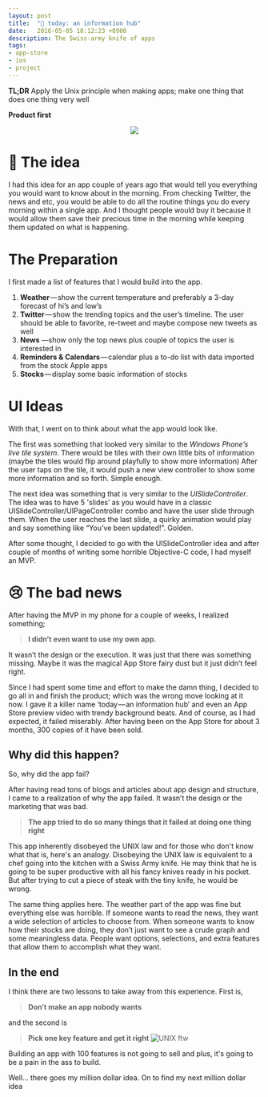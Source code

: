 ```yaml
---
layout: post
title:  "🚀 today: an information hub"
date:   2016-05-05 18:12:23 +0900
description: The Swiss-army knife of apps
tags:
- app-store 
- ios
- project
---
```


**TL;DR** Apply the Unix principle when making apps; make one thing that does one thing very well

**Product first**
<div style="text-align:center"><img src ="{{ site.url }}/assets/today_app_preview.gif"/></div>

# 💭 The idea
I had this idea for an app couple of years ago that would tell you everything you would want to know about in the morning. From checking Twitter, the news and etc, you would be able to do all the routine things you do every morning within a single app. And I thought people would buy it because it would allow them save their precious time in the morning while keeping them updated on what is happening.

# The Preparation

I first made a list of features that I would build into the app.

1. **Weather** — show the current temperature and preferably a 3-day forecast of hi’s and low’s
2. **Twitter** — show the trending topics and the user’s timeline. The user should be able to favorite, re-tweet and maybe compose new tweets as well
3. **News** —show only the top news plus couple of topics the user is interested in
4. **Reminders & Calendars** — calendar plus a to-do list with data imported from the stock Apple apps
5. **Stocks** — display some basic information of stocks

# UI Ideas
With that, I went on to think about what the app would look like.

The first was something that looked very similar to the *Windows Phone’s live tile system*. There would be tiles with their own little bits of information (maybe the tiles would flip around playfully to show more information) After the user taps on the tile, it would push a new view controller to show some more information and so forth. Simple enough.

The next idea was something that is very similar to the *UISlideController*. The idea was to have 5 'slides’ as you would have in a classic UISlideController/UIPageController combo and have the user slide through them. When the user reaches the last slide, a quirky animation would play and say something like “You’ve been updated!”. Golden.

After some thought, I decided to go with the UISlideController idea and after couple of months of writing some horrible Objective-C code, I had myself an MVP.

# 😢 The bad news

After having the MVP in my phone for a couple of weeks, I realized something; 
	
> **I didn’t even want to use my own app.**

It wasn’t the design or the execution. It was just that there was something missing. Maybe it was the magical App Store fairy dust but it just didn’t feel right.

Since I had spent some time and effort to make the damn thing, I decided to go all in and finish the product; which was the wrong move looking at it now. I gave it a killer name ‘today — an information hub’ and even an App Store preview video with trendy background beats. And of course, as I had expected, it failed miserably. After having been on the App Store for about 3 months, 300 copies of it have been sold.

## Why did this happen?

So, why did the app fail? 

After having read tons of blogs and articles about app design and structure, I came to a realization of why the app failed. It wasn’t the design or the marketing that was bad.

> **The app tried to do so many things that it failed at doing one thing right** 

This app inherently disobeyed the UNIX law and for those who don't know what that is, here's an analogy. Disobeying the UNIX law is equivalent to a chef going into the kitchen with a Swiss Army knife. He may think that he is going to be super productive with all his fancy knives ready in his pocket. But after trying to cut a piece of steak with the tiny knife, he would be wrong.

The same thing applies here. The weather part of the app was fine but everything else was horrible. If someone wants to read the news, they want a wide selection of articles to choose from. When someone wants to know how their stocks are doing, they don’t just want to see a crude graph and some meaningless data. People want options, selections, and extra features that allow them to accomplish what they want.

## In the end

I think there are two lessons to take away from this experience. First is,

> **Don’t make an app nobody wants**
	
and the second is

> **Pick one key feature and get it right**
> ![UNIX ftw](http://www.azquotes.com/picture-quotes/quote-unix-is-basically-a-simple-operating-system-but-you-have-to-be-a-genius-to-understand-dennis-ritchie-24-60-27.jpg)
	
Building an app with 100 features is not going to sell and plus, it's going to be a pain in the ass to build.

Well… there goes my million dollar idea. On to find my next million dollar idea
